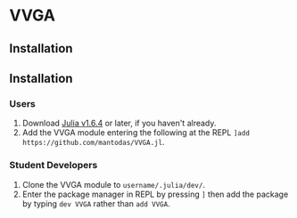 # VVGA

## Installation

## Installation

### Users
1) Download [Julia v1.6.4](https://julialang.org/downloads/#long_term_support_release) or later, if you haven't already.
1) Add the VVGA module entering the following at the REPL `]add https://github.com/mantodas/VVGA.jl`.

### Student Developers
1) Clone the VVGA module to `username/.julia/dev/`.
2) Enter the package manager in REPL by pressing `]`  then add the package by typing `dev VVGA` rather than `add VVGA`.


